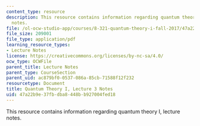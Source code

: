 ```yaml
---
content_type: resource
description: This resource contains information regarding quantum theory I, lecture
  notes.
file: /ol-ocw-studio-app/courses/8-321-quantum-theory-i-fall-2017/47a22b9e37fbdba8448bb927004fed18_MIT8_321F17_lec3.pdf
file_size: 209001
file_type: application/pdf
learning_resource_types:
- Lecture Notes
license: https://creativecommons.org/licenses/by-nc-sa/4.0/
ocw_type: OCWFile
parent_title: Lecture Notes
parent_type: CourseSection
parent_uid: ac879bf0-0537-086a-85cb-71588f12f232
resourcetype: Document
title: Quantum Theory I, Lecture 3 Notes
uid: 47a22b9e-37fb-dba8-448b-b927004fed18
---
```

This resource contains information regarding quantum theory I, lecture notes.